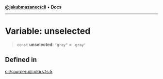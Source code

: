 [**@jakubmazanec/cli**](../../../README.md) • **Docs**

---

# Variable: unselected

> `const` **unselected**: `"gray"` = `'gray'`

## Defined in

[cli/source/ui/colors.ts:5](https://github.com/jakubmazanec/tools/blob/1c4f0471e4ca7ee64c14124101a8ac795175e9bf/packages/cli/source/ui/colors.ts#L5)
